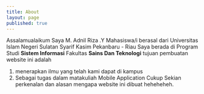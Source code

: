 ```yaml
---
title: About
layout: page
published: true
---
```

Assalamualaikum
Saya M. Adnil Riza .Y Mahasiswa/i berasal dari Universitas Islam Negeri Sulatan Syarif Kasim Pekanbaru - Riau
Saya berada di Program Studi **Sistem Informasi** Fakultas **Sains Dan Teknologi**
tujuan pembuatan website ini adalah
1. menerapkan ilmu yang telah kami dapat di kampus
2. Sebagai tugas  dalam matakuliah Mobile Application
Cukup Sekian perkenalan dan alasan  mengapa website ini dibuat heheheheh.
